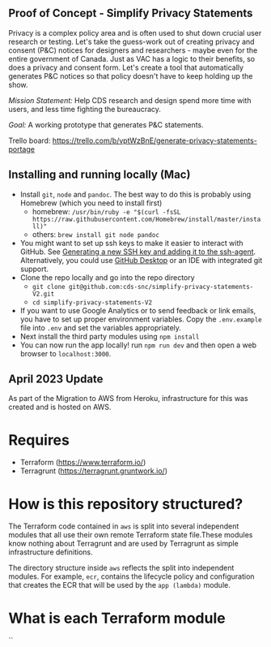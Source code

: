 ## Proof of Concept - Simplify Privacy Statements



Privacy is a complex policy area and is often used to shut down crucial user research or testing. Let's take the guess-work out of creating privacy and consent (P&C) notices for designers and researchers - maybe even for the entire government of Canada. Just as VAC has a logic to their benefits, so does a privacy and consent form. Let's create a tool that automatically generates P&C notices so that policy doesn't have to keep holding up the show.

_Mission Statement:_ Help CDS research and design spend more time with users, and less time fighting the bureaucracy.

_Goal:_ A working prototype that generates P&C statements.

Trello board: https://trello.com/b/vptWzBnE/generate-privacy-statements-portage

## Installing and running locally (Mac)

- Install `git`, `node` and `pandoc`. The best way to do this is probably using Homebrew (which you need to install first)
  - homebrew: `/usr/bin/ruby -e "$(curl -fsSL https://raw.githubusercontent.com/Homebrew/install/master/install)"`
  - others: `brew install git node pandoc`
- You might want to set up ssh keys to make it easier to interact with GitHub. See [Generating a new SSH key and adding it to the ssh-agent](https://help.github.com/en/enterprise/2.16/user/articles/generating-a-new-ssh-key-and-adding-it-to-the-ssh-agent). Alternatively, you could use [GitHub Desktop](https://desktop.github.com/) or an IDE with integrated git support.
- Clone the repo locally and go into the repo directory
  - `git clone git@github.com:cds-snc/simplify-privacy-statements-V2.git`
  - `cd simplify-privacy-statements-V2`
- If you want to use Google Analytics or to send feedback or link emails, you have to set up proper environment variables. Copy the `.env.example` file into `.env` and set the variables appropriately.
- Next install the third party modules using `npm install`
- You can now run the app locally! run `npm run dev` and then open a web browser to `localhost:3000`.

## April 2023 Update

As part of the Migration to AWS from Heroku, infrastructure for this was created and is hosted on AWS.

# Requires
- Terraform (https://www.terraform.io/)
- Terragrunt (https://terragrunt.gruntwork.io/)

# How is this repository structured?

The Terraform code contained in `aws` is split into several independent modules that all use their own remote Terraform state file.These modules know nothing about Terragrunt and are used by Terragrunt as simple infrastructure definitions.

The directory structure inside `aws` reflects the split into independent modules. For example, `ecr`, contains the lifecycle policy and configuration that creates the ECR that will be used by the `app (lambda)` module.

# What is each Terraform module

``